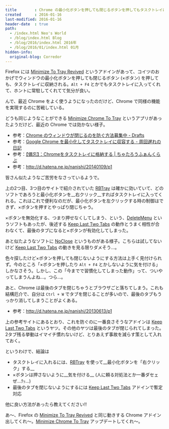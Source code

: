 ```yaml
---
title        : Chrome の最小化ボタンを押しても閉じるボタンを押してもタスクトレイに最小化されるようにしたい
created      : 2016-01-16
last-modified: 2016-01-16
header-date  : true
path:
  - /index.html Neo's World
  - /blog/index.html Blog
  - /blog/2016/index.html 2016年
  - /blog/2016/01/index.html 01月
hidden-info:
  original-blog: Corredor
---
```


Firefox には [Minimize To Tray Revived](https://addons.mozilla.org/ja/firefox/addon/minimizetotray-revived/) というアドインがあって、コイツのおかげでウィンドウの最小化ボタンを押しても閉じるボタン (×ボタン) を押しても、タスクトレイに収納される。`Alt + F4` とかでもタスクトレイに入ってくれて、ホントに常駐してくれてて気分が良い。

んで、最近 Chrome をよく使うようになったのだけど、Chrome で同様の機能を実現するのに苦戦している。

どうも同じようなことができる [Minimize Chrome To Tray](https://chrome.google.com/webstore/detail/minimize-chrome-to-tray/ajedaeoideoipodoijpbpabhhadnniac) というアプリがあったようだけど、最近の Chrome では効かない様子。

- 参考：[Chrome のウィンドウが閉じるのを防ぐ方法募集中 - Drafts](http://cm3.hateblo.jp/entry/2015/06/09/022929)
- 参考：[Google Chrome を最小化してタスクトレイに収容する - 周回遅れの日記](http://d.hatena.ne.jp/hinkyaku49/20150408/1428494556)
- 参考：[【備忘】：Chromeをタスクトレイに格納する | ちゃたろうふぁんくらぶ](http://www.chatarou.net/2015/09/02/chrome/)
- 参考：<http://d.hatena.ne.jp/nanishi/20140109/p1>

皆さん似たようなご苦労をなさっているようで。

上の2つ目、3つ目のサイトで紹介されていた [RBTray](http://www.forest.impress.co.jp/library/software/rbtray/) は確かに効いていて、どのソフトであろうと最小化ボタンを__右クリック__すればタスクトレイに入ってくれる。これはこれで便利なのだが、最小化ボタンを左クリックする時の制御はできず、×ボタンを押すとやっぱり閉じちゃう。

×ボタンを無効化する、つまり押せなくしてしまう、という、[DeleteMenu](http://www.gigafree.net/utility/window/deletemenu.html) というソフトもあったが、後述する [Keep Last Two Tabs](https://chrome.google.com/webstore/detail/keep-last-two-tabs/fcnmaiiahjldikaollhjobhchdbhfhgf) の動作とうまく相性が合わなくて、最後のタブになると×ボタンが有効化してしまった。

あと似たようなソフトに [NoClose](http://www.lifehacker.jp/2009/03/noclose.html) というものがある様子。こちらは試してないけど [Keep Last Two Tabs](https://chrome.google.com/webstore/detail/keep-last-two-tabs/fcnmaiiahjldikaollhjobhchdbhfhgf) の動きを見る限りダメそう…。

色々探したけど×ボタンを押しても閉じないようにする方法は上手く見付けられず。今のところ「×ボタンを押したり `Alt + F4` とかしないように気を付ける」しかなさそう。しかし、この「今までで習慣化してしまった動作」って、ついやってしまうんよね…。つら…。

あと、Chrome は最後のタブを閉じちゃうとブラウザごと落ちてしまう。これも結構厄介で、自分は `Ctrl + W` でタブを閉じることが多いので、最後のタブもうっかり消してしまうことがよくある。

- 参考：<http://d.hatena.ne.jp/nanishi/20130613/p1>

上の参考サイトにあるとおり、これを防ぐのに一番良さそうなアドインは [Keep Last Two Tabs](https://chrome.google.com/webstore/detail/keep-last-two-tabs/fcnmaiiahjldikaollhjobhchdbhfhgf) というヤツ。その他のヤツは最後のタブが閉じられてしまった。2タブ残る挙動はイマイチ慣れないけど、とりあえず事故を減らす策として入れておく。

というわけで、結論は

- タスクトレイに入れるには、[RBTray](http://www.forest.impress.co.jp/library/software/rbtray/) を使って__最小化ボタンを「右クリック」する__
- ×ボタンは押さないように__気を付ける__ (人に頼る対処法とか一番ダセェぜ…ｸｯ…)
- 最後のタブを閉じないようにするには [Keep Last Two Tabs](https://chrome.google.com/webstore/detail/keep-last-two-tabs/fcnmaiiahjldikaollhjobhchdbhfhgf) アドインで暫定対応

他に良い方法があったら教えてください!!

あ～、Firefox の [Minimize To Tray Revived](https://addons.mozilla.org/ja/firefox/addon/minimizetotray-revived/) と同じ動きする Chrome アドイン出してくれ～。[Minimize Chrome To Tray](https://chrome.google.com/webstore/detail/minimize-chrome-to-tray/ajedaeoideoipodoijpbpabhhadnniac) アップデートしてくれ～。
